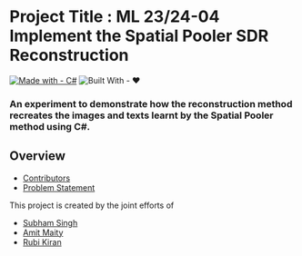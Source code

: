# Project Title : ML 23/24-04 Implement the Spatial Pooler SDR Reconstruction
[![Made with - C#](https://img.shields.io/badge/Made_with-C%23-2ea44f?style=for-the-badge&logo=C%23)](https://learn.microsoft.com/en-us/dotnet/csharp/)
![Built With - ❤️](https://img.shields.io/badge/Built_With-❤️-2ea44f?style=for-the-badge&logo=Love)
### An experiment to demonstrate how the reconstruction method recreates the images and texts learnt by the Spatial Pooler method using C#.
## Overview
* [Contributors](#Contributors)
* [Problem Statement](#Problem)



This project is created by the joint efforts of
* [Subham Singh](https://github.com/Subham2901)
* [Amit Maity](https://github.com/Neel1097)
* [Rubi Kiran]()
